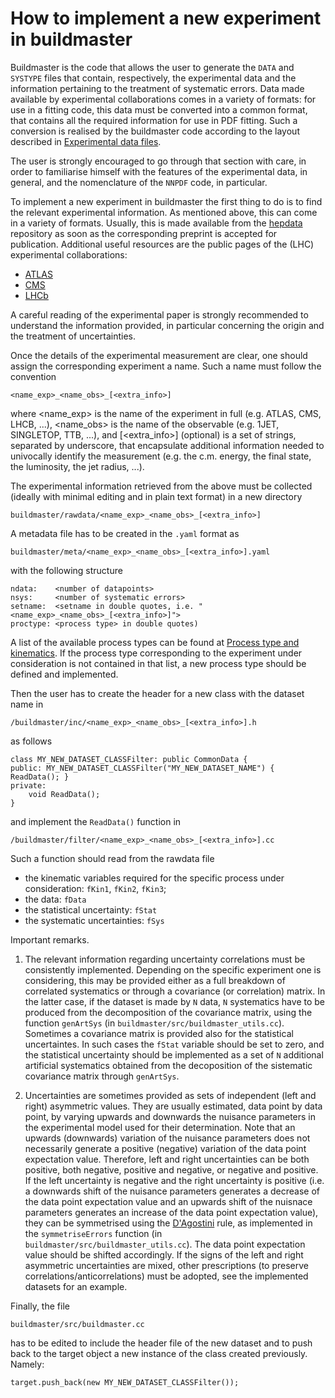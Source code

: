 # How to implement a new experiment in buildmaster

Buildmaster is the code that allows the user to generate the ``DATA`` and
``SYSTYPE`` files that contain, respectively, the experimental data and the 
information pertaining to the treatment of systematic errors.
Data made available by experimental collaborations comes in a variety of 
formats: for use in a fitting code, this data must be converted into a
common format, that contains all the required information for use in PDF 
fitting. Such a conversion is realised by the buildmaster code according to
the layout described in [Experimental data files](exp_data_files).

The user is strongly encouraged to go through that section with care,
in order to familiarise himself with the features of the experimental data,
in general, and the nomenclature of the ``NNPDF`` code, in particular.
 
To implement a new experiment in buildmaster the first thing to do is to 
find the relevant experimental information. As mentioned above, this can come 
in a variety of formats. Usually, this is made available from the 
[hepdata](https://www.hepdata.net/) repository as soon as the corresponding preprint 
is accepted for publication.
Additional useful resources are the public pages of the (LHC)
experimental collaborations:
- [ATLAS](https://twiki.cern.ch/twiki/bin/view/AtlasPublic)
- [CMS](http://cms.web.cern.ch/news/cms-physics-results>)
- [LHCb](http://lhcbproject.web.cern.ch/lhcbproject/Publications/LHCbProjectPublic/Summary_all.html)

A careful reading of the experimental paper is strongly recommended to 
understand the information provided, in particular concerning the origin
and the treatment of uncertainties.

Once the details of the experimental measurement are clear, one should assign
the corresponding experiment a name. Such a name must follow the convention
```
<name_exp>_<name_obs>_[<extra_info>]
```
where <name_exp> is the name of the experiment in full (e.g. ATLAS, CMS,
LHCB, ...), <name_obs> is the name of the observable (e.g. 1JET, SINGLETOP,
TTB, ...), and [<extra_info>] (optional) is a set of strings, separated by
underscore, that encapsulate additional information needed to univocally
identify the measurement (e.g. the c.m. energy, the final state, 
the luminosity, the jet radius, ...).

The experimental information retrieved from the above must be 
collected (ideally with minimal editing and in plain text format) 
in a new directory 
```
buildmaster/rawdata/<name_exp>_<name_obs>_[<extra_info>]
```
A metadata file has to be created in the ``.yaml`` format as
```
buildmaster/meta/<name_exp>_<name_obs>_[<extra_info>].yaml
```
with the following structure
```
ndata:    <number of datapoints>
nsys:     <number of systematic errors>
setname:  <setname in double quotes, i.e. "<name_exp>_<name_obs>_[<extra_info>]">
proctype: <process type> in double quotes)
```
A list of the available process types can be found at [Process type and kinematics](process_type).
If the process type corresponding to the experiment under consideration is not
contained in that list, a new process type should be defined and implemented.

Then the user has to create the header for a new class with the dataset name in 
```
/buildmaster/inc/<name_exp>_<name_obs>_[<extra_info>].h
```
as follows
```
class MY_NEW_DATASET_CLASSFilter: public CommonData {
public: MY_NEW_DATASET_CLASSFilter("MY_NEW_DATASET_NAME") { ReadData(); }
private:
	void ReadData();
}

```
and implement the ``ReadData()`` function in 
```
/buildmaster/filter/<name_exp>_<name_obs>_[<extra_info>].cc
```
Such a function should read from the rawdata file 
- the kinematic variables required for the specific process under consideration: 
  ``fKin1``, ``fKin2``, ``fKin3``;
- the data: ``fData``
- the statistical uncertainty: ``fStat``
- the systematic uncertainties: ``fSys``

Important remarks.

1. The relevant information regarding uncertainty correlations must be consistently 
implemented. Depending on the specific experiment one is considering, this may be 
provided either as a full breakdown of correlated 
systematics or through a covariance (or correlation) matrix. In the latter case, if 
the dataset is made by ``N`` data, ``N`` systematics have to be produced from the 
decomposition of the covariance matrix, using the function ``genArtSys``
(in ``buildmaster/src/buildmaster_utils.cc``).
Sometimes a covariance matrix is provided also for the statistical uncertaintes. 
In such cases the ``fStat`` variable should be set to zero,
and the statistical uncertainty should be implemented as a set of 
``N`` additional artificial systematics obtained from the decoposition
of the sistematic covariance matrix through ``genArtSys``. 

2. Uncertainties are sometimes provided as sets of independent (left and right) 
asymmetric values. They are usually estimated, data point by data point, by varying 
upwards and downwards the nuisance parameters in the experimental model used for their 
determination. Note that an upwards (downwards) variation of the nuisance parameters 
does not necessarily generate a positive (negative) variation of the data point 
expectation value. Therefore, left and right uncertainties can be both positive, 
both negative, positive and negative, or negative and positive. If the left uncertainty
is negative and the right uncertainty is positive (i.e. a downwards shift of the 
nuisance parameters generates a decrease of the data point expectation value and 
an upwards shift of the nuisnace parameters generates an increase of the data point 
expectation value), they can be symmetrised using the 
[D'Agostini](https://arxiv.org/abs/physics/0403086) rule, 
as implemented in the ``symmetriseErrors`` function (in 
``buildmaster/src/buildmaster_utils.cc``). The data point expectation value should be
shifted accordingly. If the signs of the left and right asymmetric uncertainties are
mixed, other prescriptions (to preserve correlations/anticorrelations) must be adopted,
see the implemented datasets for an example.

Finally, the file
```
buildmaster/src/buildmaster.cc 
```
has to be edited to include the header file of the new dataset and to push back 
to the target object a new instance of the class created previously. Namely:
```
target.push_back(new MY_NEW_DATASET_CLASSFilter());

```









